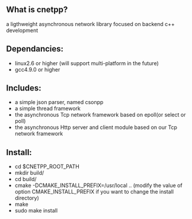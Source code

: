 What is cnetpp?
---------------

a ligthweight asynchronous network library focused on backend c++ development

Dependancies:
-------------

* linux2.6 or higher (will support multi-platform in the future)
* gcc4.9.0 or higher

Includes:
---------

* a simple json parser, named csonpp
* a simple thread framework
* the asynchronous Tcp network framework based on epoll(or select or poll)
* the asynchronous Http server and client module based on our Tcp network framework
  
Install:
--------

* cd $CNETPP_ROOT_PATH
* mkdir build/
* cd build/
* cmake -DCMAKE_INSTALL_PREFIX=/usr/local .. (modify the value of option CMAKE_INSTALL_PREFIX if you want to change the install directory)
* make
* sudo make install

